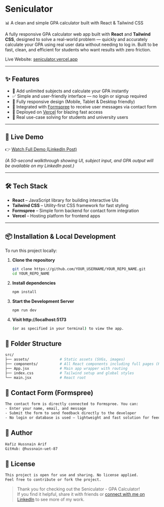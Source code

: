 # Seniculator
📊 A clean and simple GPA calculator built with React &amp; Tailwind CSS

A fully responsive GPA calculator web app built with **React** and **Tailwind CSS**, designed to solve a real-world problem — quickly and accurately calculate your GPA using real user data without needing to log in. Built to be fast, clean, and efficient for students who want results with zero friction.

Live Website: [seniculator.vercel.app](https://seniculator.vercel.app/)

---

## ✨ Features

- 🔢 Add unlimited subjects and calculate your GPA instantly  
- ✅ Simple and user-friendly interface — no login or signup required  
- 📱 Fully responsive design (Mobile, Tablet & Desktop friendly)  
- 💌 Integrated with [Formspree](https://formspree.io/) to receive user messages via contact form  
- 🚀 Deployed on [Vercel](https://vercel.com/) for blazing fast access  
- 🧠 Real use-case solving for students and university users

---

## 🔗 Live Demo

👉 [Watch Full Demo (LinkedIn Post)](https://www.linkedin.com/posts/hafiz-husnain-arif-00820a365_reactjs-tailwindcss-webdevelopment-activity-7359292651789074432-uPje?utm_source=social_share_send&utm_medium=member_desktop_web&rcm=ACoAAFqfK4gBLTXQg6J857wVlS7NK6Qnz02Q3Vk)


_(A 50-second walkthrough showing UI, subject input, and GPA output will be available on my LinkedIn post.)_

---

## 🛠️ Tech Stack

- **React** – JavaScript library for building interactive UIs  
- **Tailwind CSS** – Utility-first CSS framework for fast styling  
- **Formspree** – Simple form backend for contact form integration  
- **Vercel** – Hosting platform for frontend apps

---

## 📦 Installation & Local Development

To run this project locally:

1. **Clone the repository**
   ```bash
   git clone https://github.com/YOUR_USERNAME/YOUR_REPO_NAME.git
   cd YOUR_REPO_NAME
2. **Install dependencies**  
   ```bash
   npm install

3. **Start the Development Server**  
   ```bash
   npm run dev

4. **Visit http://localhost:5173**
    ```bash
    (or as specified in your terminal) to view the app.

## 📁 Folder Structure

```bash
src/
├── assets/              # Static assets (SVGs, images)
├── components/          # All React components including full pages (Home, Calculator, Contact, etc.)
├── App.jsx              # Main app wrapper with routing
├── index.css            # Tailwind setup and global styles
└── main.jsx             # React root
```

## 📮 Contact Form (Formspree)

```bash
The contact form is directly connected to Formspree. You can:
- Enter your name, email, and message
- Submit the form to send feedback directly to the developer
- No login or database is used — lightweight and fast solution for feedback!
```

## 🧑 Author

```bash
Hafiz Hussnain Arif
GitHub: @hussnain-uet-87
```

## 📄 License

```bash
This project is open for use and sharing. No license applied.
Feel free to contribute or fork the project.
```

> Thank you for checking out the Seniculator - GPA Calculator!  
> If you find it helpful, share it with friends or [connect with me on LinkedIn]((https://www.linkedin.com/in/hafiz-husnain-arif-00820a365/)) to see more of my work.
